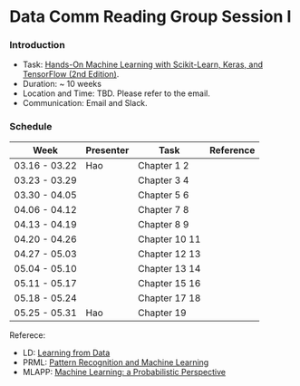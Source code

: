 # Data Comm Reading Group  Session I 

### Introduction
* Task: [Hands-On Machine Learning with Scikit-Learn, Keras, and TensorFlow (2nd Edition)](https://learning.oreilly.com/library/view/hands-on-machine-learning/9781492032632/). 
* Duration: ~ 10 weeks
* Location and Time: TBD. Please refer to the email.  
* Communication: Email and Slack. 

### Schedule


|Week | Presenter | Task | Reference| 
|-----|-----------|------|----------|
|03.16 - 03.22| Hao | Chapter 1 2 | |
|03.23 - 03.29|     | Chapter 3 4 | |
|03.30 - 04.05|     | Chapter 5 6 | |
|04.06 - 04.12|     | Chapter 7 8 | |
|04.13 - 04.19|     | Chapter 8 9 | |
|04.20 - 04.26|     | Chapter 10 11| |
|04.27 - 05.03|     | Chapter 12 13| |
|05.04 - 05.10|     | Chapter 13 14| |
|05.11 - 05.17|     | Chapter 15 16| |
|05.18 - 05.24|     | Chapter 17 18| |
|05.25 - 05.31| Hao | Chapter 19| |


Referece:

- LD:  [Learning from Data](http://work.caltech.edu/telecourse.html)
- PRML:  [Pattern Recognition and Machine Learning](https://www.microsoft.com/en-us/research/uploads/prod/2006/01/Bishop-Pattern-Recognition-and-Machine-Learning-2006.pdf)			
- MLAPP:  [Machine Learning: a Probabilistic Perspective](https://www.cs.ubc.ca/~murphyk/MLbook/)			
